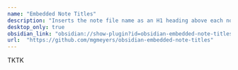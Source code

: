 ```yaml
---
name: "Embedded Note Titles"
description: "Inserts the note file name as an H1 heading above each note."
desktop_only: true
obsidian_link: "obsidian://show-plugin?id=obsidian-embedded-note-titles"
url:  "https://github.com/mgmeyers/obsidian-embedded-note-titles"
---
```

TKTK